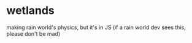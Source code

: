 # wetlands
making rain world's physics, but it's in JS
(if a rain world dev sees this, please don't be mad)
